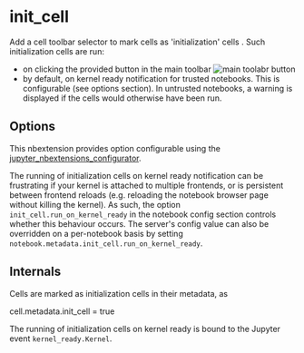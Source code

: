 init_cell
=========

Add a cell toolbar selector to mark cells as 'initialization' cells .
Such initialization cells are run:

 * on clicking the provided button in the main toolbar
   ![main toolabr button](icon.png)
 * by default, on kernel ready notification for trusted notebooks.
   This is configurable (see options section).
   In untrusted notebooks, a warning is displayed if the cells would otherwise
   have been run.


Options
-------

This nbextension provides option configurable using the
[jupyter_nbextensions_configurator](https://github.com/Jupyter-contrib/jupyter_nbextensions_configurator).

The running of initialization cells on kernel ready notification can be
frustrating if your kernel is attached to multiple frontends, or is persistent
between frontend reloads (e.g. reloading the notebook browser page without
killing the kernel).
As such, the option `init_cell.run_on_kernel_ready` in the notebook config
section controls whether this behaviour occurs.
The server's config value can also be overridden on a per-notebook basis by
setting `notebook.metadata.init_cell.run_on_kernel_ready`.


Internals
---------

Cells are marked as initialization cells in their metadata, as

  cell.metadata.init_cell = true

The running of initialization cells on kernel ready is bound to the Jupyter
event `kernel_ready.Kernel`.
